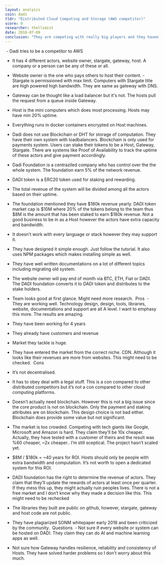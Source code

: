```yaml
---
layout: analysis
coin: dadi
tldr: "Distributed Cloud Computing and Storage (AWS competitor)"
score: 0
researcher: thellimist
date: 2018-07-09
conclusion: "They are competing with really big players and they haven’t shown 10x improvement. DADI might succeed moderately but I don’t think it’ll be a billion dollar company. "
---
```

 - Dadi tries to be a competitor to AWS
- It has 4 different actors, website owner, stargate, gateway, host. A company or a person can be any of these or all. 
- Website owner is the one who pays others to host their content. - Stargate is permissioned with max limit. Computers with Stargate title are high powered high bandwidth. They are same as gateway with DNS.
- Gateway can be thought like a load balancer but it's not. The hosts pull the request from a queue inside Gateway. 
- Host is the mini computers which does most processing. Hosts may have min 20% uptime.
- Everything runs in docker containers encrypted on Host machines.
- Dadi does not use Blockchain or DHT for storage of computation. They have their own system with loadbalancers. Blockchain is only used for payments system. Users can stake their tokens to be a Host, Gateway, Stargate. There are systems like Proof of Availability to track the uptime of these actors and give payment accordingly. 
- Dadi Foundation is a centraziled company who has control over the the whole system. The foundation earn 5% of the network revenue.
- DADI token is a ERC20 token used for staking and rewarding. 
- The total revenue of the system will be divided among all the actors based on their uptime.
- The foundation mentioned they have $180k revenue yearly. DADI token market cap is $10M where 20% of the tokens belong to the team thus $8M is the amount that has been staked to earn $180k revenue. Not a good business to be in as a Host however the actors have extra capacity and bandwidth. 
- It doesn’t work with every language or stack however they may support it.
- They have designed it simple enough. Just follow the tutorial. It also uses NPM packages which makes installing simple as well. 
- They have well written documentations on a lot of different topics including migrating old system. 
- The website owner will pay end of month via BTC, ETH, Fiat or DADI. The DADI foundation converts it to DADI token and distributes to the stake holders. 
- Team looks good at first glance. Might need more research.  Pros
 - They are working well. Technology design, design, tools, libraries, website, documentations and support are all A level. I want to emphasy this more. The results are amazing. 
- They have been working for 4 years
- They already have customers and revenue
- Market they tackle is huge. 
- They have entered the market from the correct niche. CDN. Although it looks like their revenues are more from websites. This might need to be checked. 
 Cons

- It’s not decentralised.
- It has to obey deal with a legal stuff. This is a con compared to other distributed competitors but it’s not a con compared to other cloud computing platforms.
- Doesn’t actually need blockchain. However this is not a big issue since the core product is not on blockchain. Only the payment and staking attributes are on blockchain. This design choice is not bad either. Blockchain does provide some value but not significant.
- The market is too crowded. Competing with tech giants like Google, Microsoft and Amazon is hard. They claim they’ll be 10x cheaper. Actually, they have tested with a customer of theirs and the result was %60 cheaper, ~2x cheaper.. I’m still sceptical. The project hasn’t scaled yet.
- $8M / $180k = ~40 years for ROI. Hosts should only be people with extra bandwidth and computation. It’s not worth to open a dedicated system for this ROI. 
- DADI foundation has the right to determine the revenue of actors. They claim that they’ll update the rewards of actors at least once per quarter. If they mess this up, they might actually ruin peoples lives. There is not a free market and I don’t know why they made a decision like this. This might need to be rechecked
- The libraries they built are public on github, however, stargate, gateway and host code are not public. 
- They have plagiarized SONM whitepaper early 2018 and been criticized by the community.
 Questions
 - Not sure if every website or system can be hosted on DADI. They claim they can do AI and machine learning apps as well. 
- Not sure how Gateway handles resilience, reliability and consistency of Hosts. They have solved harder problems so I don't worry about this much.